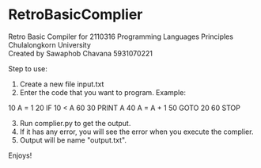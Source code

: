 # RetroBasicComplier
Retro Basic Compiler for 2110316 Programming Languages Principles Chulalongkorn University  
Created by Sawaphob Chavana 5931070221

Step to use:
1. Create a new file input.txt
2. Enter the code that you want to program.
Example: 

10 A = 1
20 IF 10 < A 60
30 PRINT A
40 A = A + 1
50 GOTO 20
60 STOP

3. Run complier.py to get the output.
4. If it has any error, you will see the error when you execute the complier.
5. Output will be name "output.txt".

Enjoys!
